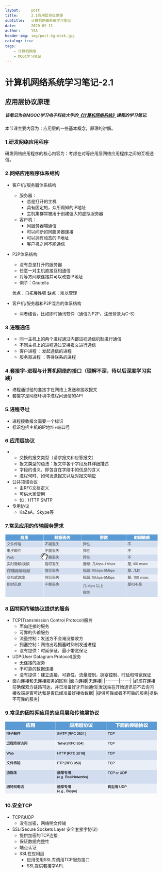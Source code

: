 ```yaml
---
layout:     post
title:      2.1应用层协议原理
subtitle:   计算机网络系统学习笔记
date:       2020-09-11
author:     YSA
header-img: img/post-bg-desk.jpg
catalog: true
tags:
    - 计算机网络
    - MOOC学习笔记
---
```


# 计算机网络系统学习笔记-2.1 
## 应用层协议原理
##### 该笔记为在MOOC学习电子科技大学的[《计算机网络系统》](https://www.icourse163.org/course/UESTC-1003039003)课程的学习笔记. 

本节课主要内容为：应用层的一些基本概念，原理的讲解。

### 1.研发网络应用程序
研发网络应用程序的核心内容为：考虑在对等应用层网络应用程序之间的互相通信。

### 2.网络应用程序体系结构
* 客户机/服务器体系结构
    - 服务器：
	    - 总是打开的主机
		- 具有固定的，众所周知的IP地址
		- 主机集群常被用于创建强大的虚拟服务器
	- 客户机：
	    - 同服务器端通信
		- 可以间断的同服务器连接
		- 可以拥有动态的IP地址
		- 客户机之间不能通信
* P2P体系结构
    - 没有总是打开的服务器
	- 任意一对主机直接互相通信
	- 对等方间歇连接并可以改变IP地址
	- 例子：Gnutella  
	
	优点：自拓展性强
	缺点：难以管理
	
* 客户机/服务器和P2P混合的体系结构  
    - 两者结合，比如即时通讯软件（通信为P2P，注册登录为C-S）  

### 3.进程通信
*  
    - 同一主机上的两个进程通过内部进程通信机制进行通信
	- 不同主机上的进程通过交换报文进行通信  
	

*  
    - 客户进程 ：发起通信的进程
	- 服务器进程 ：等待联系的进程
	
### 4.套接字-进程与计算机网络的接口（理解不深，待以后深度学习实践）
* 进程通过他的套接字在网络上发送和接收报文
* 套接字是网络环境中进程间通信的API

### 5.进程寻址
* 进程接收报文需要一个标识
* 标识包括主机的IP地址+端口号

### 6.应用层协议
* .
    - 交换的报文类型（请求报文和应答报文）
	- 报文类型的语法：报文中各个字段及其详细描述
	- 字段的语义，即包含在字段中的信息的含义
	- 进程何时、如何发送报文以及对报文响应
* 公共领域协议
	- 由RFC文档定义
	- 可供大家使用
	- 如：HTTP SMTP
* 专用协议
	- KaZaA，Skype等

### 7.常见应用的传输服务需求
![2020091101](https://raw.githubusercontent.com/IMYSA/IMYSA.github.io/master/img/2020091101.jpg)
### 8.因特网传输协议提供的服务
* TCP(Transmission Control Protocol)服务
	- 面向连接的服务
	- 可靠的传输服务
	- 流量控制：发送方不会淹没接收方
	- 拥塞控制：网络出现拥塞时抑制发送进程
	- 没有提供：时延保证，最小带宽保证
* UDP(User Datagram Protocol)服务
	- 无连接的服务
	- 不可靠的数据连接
	- 没有提供：建立连接，可靠性，流量控制，拥塞控制，时延和带宽保证
* 面向连接和无连接服务的区别
|面向连接|无连接|
|-------|-----|
|必须在连接前确保双方链路可达，并已准备好才开始通信|发送端在开始通讯前不去询问接收端是否可达和是否已经准备好接收数据|
|提供可靠或者不可靠的服务|提供不可靠的服务|

### 9.常见的因特网应用的应用层和传输层协议
![2020091102](https://raw.githubusercontent.com/IMYSA/IMYSA.github.io/master/img/2020091102.jpg)
### 10.安全TCP
* TCP和UDP
	- 没有加密，网络明文传输
* SSL(Secure Sockets Layer 安全套接字协议)
	- 提供加密的TCP连接
	- 保证数据完整性
	- 端点认证
	- SSL在应用层
		- 应用使用SSL库调用TCP服务接口
		- SSL提供套接字APL